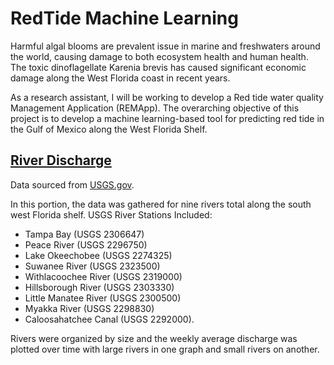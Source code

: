 # RedTide Machine Learning

Harmful algal blooms are prevalent issue in marine and freshwaters around the world, causing damage to both ecosystem health and human health. 
The toxic dinoflagellate Karenia brevis has caused significant economic damage along the West Florida coast in recent years. 


As a research assistant, I will be working to develop a Red tide water quality Management Application (REMApp). 
The overarching objective of this project is to develop a machine learning-based tool for predicting red tide in the Gulf of Mexico along the West Florida Shelf. 


## [River Discharge](https://github.com/smwalsh7502/ML_RedTide/blob/main/River_Outflow/RIver_Outflow.ipynb)
Data sourced from [USGS.gov](https://waterdata.usgs.gov/nwis).

In this portion, the data was gathered for nine rivers total along the south west Florida shelf. 
USGS River Stations Included:
* Tampa Bay (USGS 2306647)
* Peace River (USGS 2296750)
* Lake Okeechobee (USGS 2274325)
* Suwanee River (USGS 2323500)
* Withlacoochee River (USGS 2319000)
* Hillsborough River (USGS 2303330)
* Little Manatee River (USGS 2300500)
* Myakka River (USGS 2298830)
* Caloosahatchee Canal (USGS 2292000).

Rivers were organized by size and the weekly average discharge was plotted over time with large rivers in one graph and small rivers on another.

